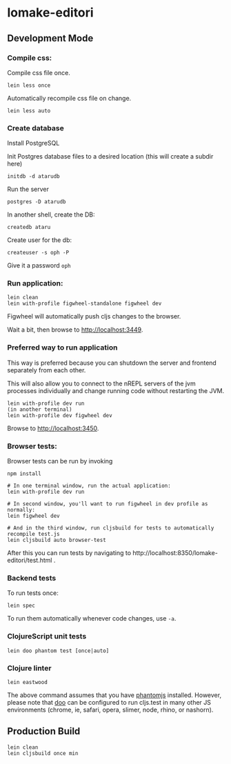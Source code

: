 # lomake-editori

## Development Mode

### Compile css:

Compile css file once.

```
lein less once
```

Automatically recompile css file on change.

```
lein less auto
```

### Create database

Install PostgreSQL

Init Postgres database files to a desired location (this will create a subdir here)

```
initdb -d atarudb
```

Run the server
 
```
postgres -D atarudb
```

In another shell, create the DB:

```
createdb ataru
```

Create user for the db:

```
createuser -s oph -P
```

Give it a password `oph`

### Run application:

```
lein clean
lein with-profile figwheel-standalone figwheel dev
```

Figwheel will automatically push cljs changes to the browser.

Wait a bit, then browse to [http://localhost:3449](http://localhost:3449).

### Preferred way to run application

This way is preferred because you can shutdown the server and frontend separately from each other.

This will also allow you to connect to the nREPL servers of the jvm processes individually and change running code without restarting the JVM.

```
lein with-profile dev run
(in another terminal)
lein with-profile dev figwheel dev
```

Browse to [http://localhost:3450](http://localhost:3450).

### Browser tests:

Browser tests can be run by invoking

```
npm install

# In one terminal window, run the actual application:
lein with-profile dev run

# In second window, you'll want to run figwheel in dev profile as normally:
lein figwheel dev

# And in the third window, run cljsbuild for tests to automatically recompile test.js
lein cljsbuild auto browser-test
```

After this you can run tests by navigating to http://localhost:8350/lomake-editori/test.html .

### Backend tests

To run tests once:

```
lein spec
```

To run them automatically whenever code changes, use `-a`.

### ClojureScript unit tests

```
lein doo phantom test [once|auto]
```

### Clojure linter

```
lein eastwood
```

The above command assumes that you have [phantomjs](https://www.npmjs.com/package/phantomjs) installed. However, please note that [doo](https://github.com/bensu/doo) can be configured to run cljs.test in many other JS environments (chrome, ie, safari, opera, slimer, node, rhino, or nashorn). 

## Production Build

```
lein clean
lein cljsbuild once min
```
